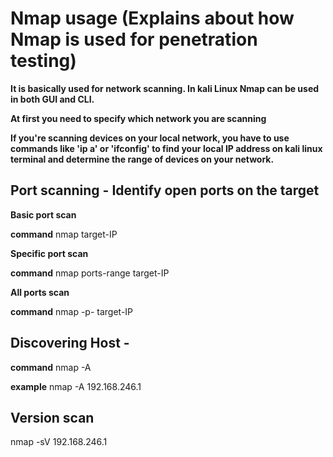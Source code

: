 # Nmap usage (Explains about how Nmap is used for penetration testing)

**It is basically used for network scanning. In kali Linux Nmap can be used in both GUI and CLI.**

**At first you need to specify which network you are scanning**

**If you're scanning devices on your local network, you have to use commands like 'ip a' or 'ifconfig' to find your local IP address on kali linux terminal and determine the range of devices on your network.**

## Port scanning - Identify open ports on the target
**Basic port scan**

**command** nmap target-IP

**Specific port scan**

**command** nmap ports-range target-IP

**All ports scan**

**command** nmap -p- target-IP

## Discovering Host - 
**command** nmap -A <target IP>

**example** nmap -A 192.168.246.1
## Version scan
nmap -sV 192.168.246.1
